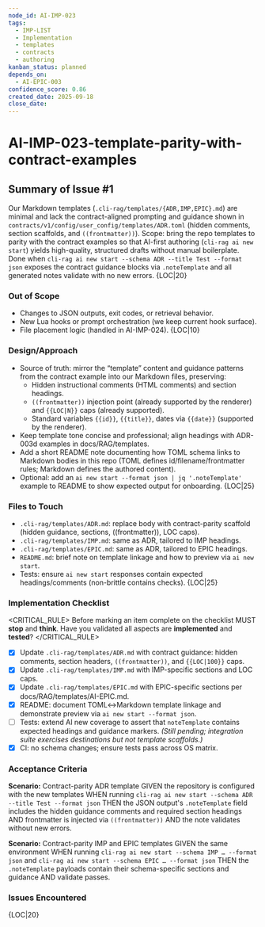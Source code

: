```yaml
---
node_id: AI-IMP-023
tags:
  - IMP-LIST
  - Implementation
  - templates
  - contracts
  - authoring
kanban_status: planned
depends_on:
  - AI-EPIC-003
confidence_score: 0.86
created_date: 2025-09-18
close_date:
---
```


# AI-IMP-023-template-parity-with-contract-examples

## Summary of Issue #1
Our Markdown templates (`.cli-rag/templates/{ADR,IMP,EPIC}.md`) are minimal and lack the contract-aligned prompting and guidance shown in `contracts/v1/config/user_config/templates/ADR.toml` (hidden comments, section scaffolds, and `((frontmatter))`). Scope: bring the repo templates to parity with the contract examples so that AI-first authoring (`cli-rag ai new start`) yields high-quality, structured drafts without manual boilerplate. Done when `cli-rag ai new start --schema ADR --title Test --format json` exposes the contract guidance blocks via `.noteTemplate` and all generated notes validate with no new errors. {LOC|20}

### Out of Scope 
- Changes to JSON outputs, exit codes, or retrieval behavior.
- New Lua hooks or prompt orchestration (we keep current hook surface).
- File placement logic (handled in AI-IMP-024). {LOC|10}

### Design/Approach  
- Source of truth: mirror the “template” content and guidance patterns from the contract example into our Markdown files, preserving:
  - Hidden instructional comments (HTML comments) and section headings.
  - `((frontmatter))` injection point (already supported by the renderer) and `{{LOC|N}}` caps (already supported).
  - Standard variables `{{id}}`, `{{title}}`, dates via `{{date}}` (supported by the renderer).
- Keep template tone concise and professional; align headings with ADR-003d examples in docs/RAG/templates.
- Add a short README note documenting how TOML schema links to Markdown bodies in this repo (TOML defines id/filename/frontmatter rules; Markdown defines the authored content).
- Optional: add an `ai new start --format json | jq '.noteTemplate'` example to README to show expected output for onboarding. {LOC|25}

### Files to Touch
- `.cli-rag/templates/ADR.md`: replace body with contract-parity scaffold (hidden guidance, sections, ((frontmatter)), LOC caps).
- `.cli-rag/templates/IMP.md`: same as ADR, tailored to IMP headings.
- `.cli-rag/templates/EPIC.md`: same as ADR, tailored to EPIC headings.
- `README.md`: brief note on template linkage and how to preview via `ai new start`.
- Tests: ensure `ai new start` responses contain expected headings/comments (non-brittle contains checks). {LOC|25}

### Implementation Checklist

<CRITICAL_RULE>
Before marking an item complete on the checklist MUST **stop** and **think**. Have you validated all aspects are **implemented** and **tested**? 
</CRITICAL_RULE> 

- [x] Update `.cli-rag/templates/ADR.md` with contract guidance: hidden comments, section headers, `((frontmatter))`, and `{{LOC|100}}` caps.
- [x] Update `.cli-rag/templates/IMP.md` with IMP-specific sections and LOC caps.
- [x] Update `.cli-rag/templates/EPIC.md` with EPIC-specific sections per docs/RAG/templates/AI-EPIC.md.
- [x] README: document TOML↔Markdown template linkage and demonstrate preview via `ai new start --format json`.
- [ ] Tests: extend AI new coverage to assert that `noteTemplate` contains expected headings and guidance markers. *(Still pending; integration suite exercises destinations but not template scaffolds.)*
- [x] CI: no schema changes; ensure tests pass across OS matrix.

### Acceptance Criteria
**Scenario:** Contract-parity ADR template
GIVEN the repository is configured with the new templates
WHEN running `cli-rag ai new start --schema ADR --title Test --format json`
THEN the JSON output's `.noteTemplate` field includes the hidden guidance comments and required section headings
AND frontmatter is injected via `((frontmatter))`
AND the note validates without new errors.

**Scenario:** Contract-parity IMP and EPIC templates
GIVEN the same environment
WHEN running `cli-rag ai new start --schema IMP … --format json` and `cli-rag ai new start --schema EPIC … --format json`
THEN the `.noteTemplate` payloads contain their schema-specific sections and guidance
AND validate passes.

### Issues Encountered 
{LOC|20}
